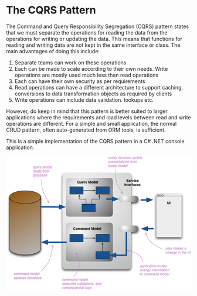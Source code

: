 # **The CQRS Pattern**


The Command and Query Responsibility Segregation (CQRS) pattern states that we must separate the operations for reading the data from the operations for writing or updating the data. This means that functions for reading and writing data are not kept in the same interface or class. The main advantages of doing this include:
1. Separate teams can work on these operations
2. Each can be made to scale according to their own needs. Write operations are mostly used much less than read operations
3. Each can have their own security as per requirements
4. Read operations can have a different architecture to support caching, conversions to data transformation objects as required by clients
5. Write operations can include data validation. lookups etc.

However, do keep in mind that this pattern is better suited to larger applications where the requirements and load levels between read and write operations are different. For a simple and small application, the normal CRUD pattern, often auto-generated from ORM tools, is sufficient.


This is a simple implementation of the CQRS pattern in a C# .NET console application.

![CQRS](CQRS.png)